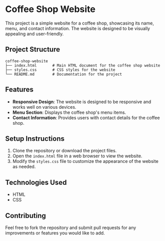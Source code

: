 # Coffee Shop Website

This project is a simple website for a coffee shop, showcasing its name, menu, and contact information. The website is designed to be visually appealing and user-friendly.

## Project Structure

```
coffee-shop-website
├── index.html       # Main HTML document for the coffee shop website
├── styles.css       # CSS styles for the website
└── README.md        # Documentation for the project
```

## Features

- **Responsive Design**: The website is designed to be responsive and works well on various devices.
- **Menu Section**: Displays the coffee shop's menu items.
- **Contact Information**: Provides users with contact details for the coffee shop.

## Setup Instructions

1. Clone the repository or download the project files.
2. Open the `index.html` file in a web browser to view the website.
3. Modify the `styles.css` file to customize the appearance of the website as needed.

## Technologies Used

- HTML
- CSS

## Contributing

Feel free to fork the repository and submit pull requests for any improvements or features you would like to add.